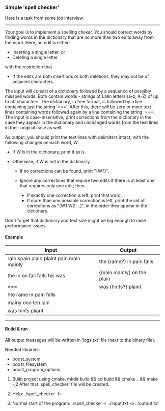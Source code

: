 ### Simple 'spell checker'    

Here is a task from some job interview.

---
Your goal is to implement a spelling cheker. You should correct words by finding words in the dictionary that are no more than two edits away from the input. 
Here, an edit is either:
* Inserting a single letter, or
* Deleting a single letter

with the restriction that
* If the edits are both insertions or both deletions, they may not be of adjacent characters.

The input will consist of a dictionary followed by a sequence of possibly misspell words. Both contain words - strings of Latin letters (a-z, A-Z) of up to 50 characters. The dictionary, in free format, is followed by a line containing just the string '==='. After this, there will be zero or more text lines containing words followed again by a line containing the string '==='. The input is case-insensitive; print corrections from the dictionary in the case they appear in the dictionary and unchanged words from the text lines in their original case as well.

As output, you should print the text lines with delimiters intact, with the following changes on each word, W:

* If W is in the dictionary, print it as is.
* Otherwise, if W is not in the dictionary, 
    
    - If no corrections can be found, print "{W?}".
    - Ignore any corrections that require two edits if there is at least one that requires only one edit; then...
    
        - If exactly one correction is left, print that word.
        - If more than one possible correction is left, print the set of corrections as "{W1 W2 ...}", in the order they appear in the dictionary.

Don't forget that dictionary and text size might be big enough to raise performance issues.

#### Example

| Input                                    | Output                       |
| ---------------------------------------- | ---------------------------- |
| rain spain plain plaint pain main mainly | the {rame?} in pain falls    |
| the in on fall falls his was             | {main mainly} on the plain   |
| ===                                      | was {hints?} plaint          |                       
| hte rame in pain fells                   |                              |
| mainy oon teh lain                       |                              |
| was hints pliant                         |                              |
---

#### Build & run

All output messages will be written in 'logs.txt' file (next to the binary file).

Needed libraries:
- boost_system
- boost_filesystem
- boost_program_options

1. Build project using cmake.
mkdir build && cd build && cmake .. && make -j2
After that 'spell_checker' file will be created.

2. Help:
./spell_checker -h

3. Normal start of the program:
./spell_checker -i ../input.txt -o ../output.txt